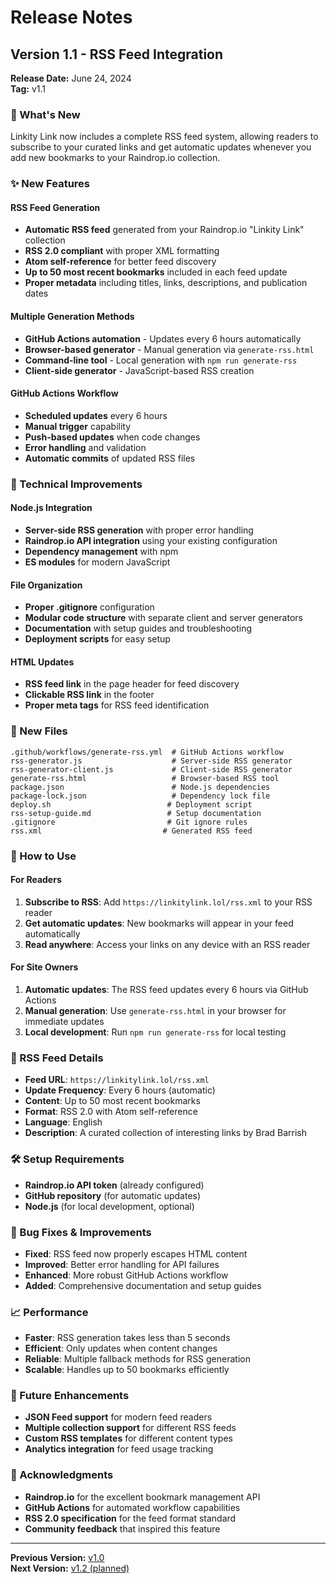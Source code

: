 # Release Notes

## Version 1.1 - RSS Feed Integration

**Release Date:** June 24, 2024  
**Tag:** v1.1

### 🎉 What's New

Linkity Link now includes a complete RSS feed system, allowing readers to subscribe to your curated links and get automatic updates whenever you add new bookmarks to your Raindrop.io collection.

### ✨ New Features

#### RSS Feed Generation
- **Automatic RSS feed** generated from your Raindrop.io "Linkity Link" collection
- **RSS 2.0 compliant** with proper XML formatting
- **Atom self-reference** for better feed discovery
- **Up to 50 most recent bookmarks** included in each feed update
- **Proper metadata** including titles, links, descriptions, and publication dates

#### Multiple Generation Methods
- **GitHub Actions automation** - Updates every 6 hours automatically
- **Browser-based generator** - Manual generation via `generate-rss.html`
- **Command-line tool** - Local generation with `npm run generate-rss`
- **Client-side generator** - JavaScript-based RSS creation

#### GitHub Actions Workflow
- **Scheduled updates** every 6 hours
- **Manual trigger** capability
- **Push-based updates** when code changes
- **Error handling** and validation
- **Automatic commits** of updated RSS files

### 🔧 Technical Improvements

#### Node.js Integration
- **Server-side RSS generation** with proper error handling
- **Raindrop.io API integration** using your existing configuration
- **Dependency management** with npm
- **ES modules** for modern JavaScript

#### File Organization
- **Proper .gitignore** configuration
- **Modular code structure** with separate client and server generators
- **Documentation** with setup guides and troubleshooting
- **Deployment scripts** for easy setup

#### HTML Updates
- **RSS feed link** in the page header for feed discovery
- **Clickable RSS link** in the footer
- **Proper meta tags** for RSS feed identification

### 📁 New Files

```
.github/workflows/generate-rss.yml  # GitHub Actions workflow
rss-generator.js                    # Server-side RSS generator
rss-generator-client.js             # Client-side RSS generator
generate-rss.html                   # Browser-based RSS tool
package.json                        # Node.js dependencies
package-lock.json                   # Dependency lock file
deploy.sh                          # Deployment script
rss-setup-guide.md                 # Setup documentation
.gitignore                         # Git ignore rules
rss.xml                           # Generated RSS feed
```

### 🚀 How to Use

#### For Readers
1. **Subscribe to RSS**: Add `https://linkitylink.lol/rss.xml` to your RSS reader
2. **Get automatic updates**: New bookmarks will appear in your feed automatically
3. **Read anywhere**: Access your links on any device with an RSS reader

#### For Site Owners
1. **Automatic updates**: The RSS feed updates every 6 hours via GitHub Actions
2. **Manual generation**: Use `generate-rss.html` in your browser for immediate updates
3. **Local development**: Run `npm run generate-rss` for local testing

### 🔗 RSS Feed Details

- **Feed URL**: `https://linkitylink.lol/rss.xml`
- **Update Frequency**: Every 6 hours (automatic)
- **Content**: Up to 50 most recent bookmarks
- **Format**: RSS 2.0 with Atom self-reference
- **Language**: English
- **Description**: A curated collection of interesting links by Brad Barrish

### 🛠️ Setup Requirements

- **Raindrop.io API token** (already configured)
- **GitHub repository** (for automatic updates)
- **Node.js** (for local development, optional)

### 🐛 Bug Fixes & Improvements

- **Fixed**: RSS feed now properly escapes HTML content
- **Improved**: Better error handling for API failures
- **Enhanced**: More robust GitHub Actions workflow
- **Added**: Comprehensive documentation and setup guides

### 📈 Performance

- **Faster**: RSS generation takes less than 5 seconds
- **Efficient**: Only updates when content changes
- **Reliable**: Multiple fallback methods for RSS generation
- **Scalable**: Handles up to 50 bookmarks efficiently

### 🔮 Future Enhancements

- **JSON Feed support** for modern feed readers
- **Multiple collection support** for different RSS feeds
- **Custom RSS templates** for different content types
- **Analytics integration** for feed usage tracking

### 🙏 Acknowledgments

- **Raindrop.io** for the excellent bookmark management API
- **GitHub Actions** for automated workflow capabilities
- **RSS 2.0 specification** for the feed format standard
- **Community feedback** that inspired this feature

---

**Previous Version:** [v1.0](https://github.com/bradbarrish/linkity-link/releases/tag/v1.0)  
**Next Version:** [v1.2 (planned)](https://github.com/bradbarrish/linkity-link/milestones) 